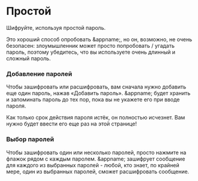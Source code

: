 <a name="simple"><br/></a>
# Простой
Шифруйте, используя простой пароль.

Это хороший способ опробовать &appname;, но он, возможно, не очень безопасен: злоумышленник может просто попробовать / угадать пароль, поэтому убедитесь, что вы используете очень длинный и сложный пароль.

### Добавление паролей
Чтобы зашифровать или расшифровать, вам сначала нужно добавить еще один пароль, нажав «Добавить пароль». &appname; будет хранить и запоминать пароль до тех пор, пока вы не укажете его при вводе пароля.

Как только срок действия пароля истёк, он полностью исчезнет. Вам нужно будет ввести его еще раз на этой странице!

### Выбор паролей
Чтобы зашифровать один или несколько паролей, просто нажмите на флажок рядом с каждым паролем. &appname; зашифрует сообщение для каждого из выбранных паролей - любой, кто знает, по крайней мере, один из выбранных паролей, сможет расшифровать сообщение.